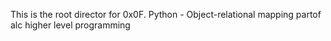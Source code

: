 This is the root director for 0x0F. Python - Object-relational mapping partof alc higher level programming
